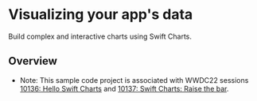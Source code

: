 # Visualizing your app's data

Build complex and interactive charts using Swift Charts.

## Overview

- Note: This sample code project is associated with WWDC22 sessions [10136: Hello Swift Charts](https://developer.apple.com/wwdc22/10136/) and [10137: Swift Charts: Raise the bar](https://developer.apple.com/wwdc22/10137/).

